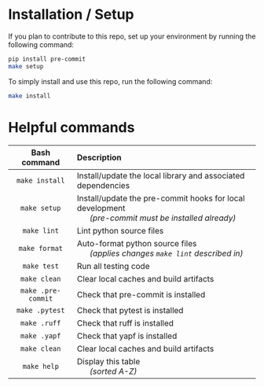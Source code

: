 # Installation / Setup

If you plan to contribute to this repo, set up your environment by running the following command:

```bash
pip install pre-commit
make setup
```

To simply install and use this repo, run the following command:
```bash
make install
```

# Helpful commands

| Bash command | Description |
|     :---:      | :---         |
| `make install` | Install/update the local library and associated dependencies |
| `make setup` | Install/update the pre-commit hooks for local development<br>&nbsp;&nbsp;&nbsp;&nbsp;&nbsp;&nbsp;<i>(pre-commit must be installed already)</i> |
| `make lint`   |  Lint python source files  |
| `make format`   | Auto-format python source files<br>&nbsp;&nbsp;&nbsp;&nbsp;&nbsp;&nbsp;<i>(applies changes `make lint` described in)</i> |
| `make test`	| Run all testing code	|
| `make clean`   | Clear local caches and build artifacts    |
| `make .pre-commit` | Check that pre-commit is installed |
| `make .pytest` | Check that pytest is installed |
| `make .ruff`   |  Check that ruff is installed  |
| `make .yapf`   | Check that yapf is installed |
| `make clean`   | Clear local caches and build artifacts    |
| `make help` | Display this table<br>&nbsp;&nbsp;&nbsp;&nbsp;&nbsp;&nbsp;<i>(sorted A-Z)</i> |
